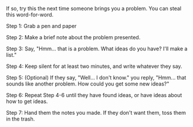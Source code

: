 

If so, try this the next time someone brings you a problem.  You can steal this word-for-word.

Step 1: Grab a pen and paper

Step 2: Make a brief note about the problem presented. 

Step 3: Say, "Hmm... that is a problem.  What ideas do you have?  I'll make a list."

Step 4: Keep silent for at least two minutes, and write whatever they say.

Step 5: (Optional) If they say, "Well... I don't know." you reply, "Hmm... that sounds like another problem.  How could you get some new ideas?"

Step 6: Repeat Step 4-6 until they have found ideas, or have ideas about how to get ideas.  

Step 7: Hand them the notes you made.  If they don't want them, toss them in the trash.
